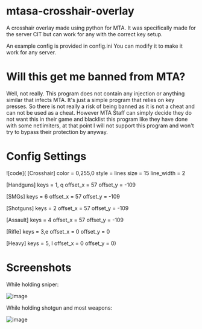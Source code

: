 # mtasa-crosshair-overlay
A crosshair overlay made using python for MTA. It was specifically made for the server CIT but can work for any with the correct key setup.

An example config is provided in config.ini
You can modify it to make it work for any server.

# Will this get me banned from MTA?
Well, not really. This program does not contain any injection or anything similar that infects MTA. It's just a simple program that relies on key presses.
So there is not really a risk of being banned as it is not a cheat and can not be used as a cheat.
However MTA Staff can simply decide they do not want this in their game and blacklist this program like they have done with some netlimiters, at that point I will not support this program and won't try to bypass their protection by anyway.

# Config Settings
![code](
[Crosshair]
color = 0,255,0
style = lines
size = 15
line_width = 2

[Handguns]
keys = 1, q
offset_x = 57
offset_y = -109

[SMGs]
keys = 6
offset_x = 57
offset_y = -109

[Shotguns]
keys = 2
offset_x = 57
offset_y = -109

[Assault]
keys = 4
offset_x = 57
offset_y = -109

[Rifle]
keys = 3,e
offset_x = 0
offset_y = 0

[Heavy]
keys = 5, l
offset_x = 0
offset_y = 0)

# Screenshots

While holding sniper:

![image](https://github.com/user-attachments/assets/71af233c-472a-4453-a79b-181fc102b63b)


While holding shotgun and most weapons:

![image](https://i.imgur.com/2dL2guO.png)    
